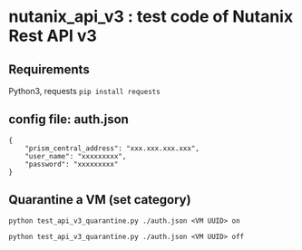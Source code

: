 # nutanix_api_v3 : test code of Nutanix Rest API v3

## Requirements

Python3, requests
`pip install requests`

## config file: auth.json

```
{
    "prism_central_address": "xxx.xxx.xxx.xxx",
    "user_name": "xxxxxxxxx",
    "password": "xxxxxxxxx"
}
```

## Quarantine a VM (set category)

`python test_api_v3_quarantine.py ./auth.json <VM UUID> on`

`python test_api_v3_quarantine.py ./auth.json <VM UUID> off`
